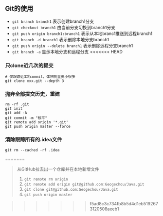 ## Git的使用
* `git branch branch1`
表示创建branch1分支  
* `git checkout branch1` 
由当前分支切换到branch1分支  
* `git push origin branch1:branch1` 
 表示从本地branc1推送到远程branch1  
* `git branch -d branch1` 
 表示删除本地分支branch1  
* `git push origin --delete branch1` 
表示删除远程分支branch1  
* `git branch -a` 
显示本地分支和远程分支
<<<<<<< HEAD
### 只clone近几次的提交
```
# 仅跟踪近3次commit，体积明显要小很多
git clone xxx.git --depth 3
```
### 抛弃全部提交历史，重建
```
rm -rf .git
git init
git add -A
git commit -m "核平"
git remote add origin '*.git'
git push origin master --force

```
### 清除跟踪所有的.idea文件
```
git rm --cached -rf .idea
```
=======

>从GitHub拉去出一个仓库并在本地新增文件
>1. `git remote rm origin`   
>2. `git remote add origin git@github.com:Geogechou/Java.git`   
>3. `git clone git@github.com:Geogechou/Java.git`   
>4. `git push origin master`     

>>>>>>> f5ad8c3c734fb8b5d4d1eb5192673120508aeeb1
